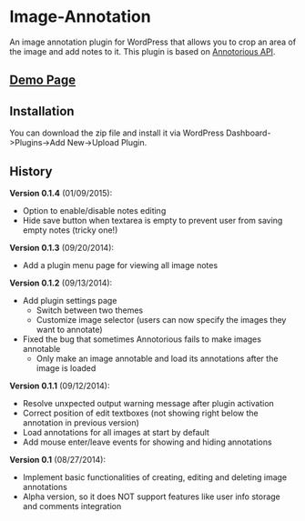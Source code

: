 # Image-Annotation

An image annotation plugin for WordPress that allows you to crop an area of the image and add notes to it.
This plugin is based on [Annotorious API](http://annotorious.github.io/api.html).

## [Demo Page](http://www.desmonding.com/image-annotation-plugin/)

## Installation

You can download the zip file and install it via WordPress Dashboard->Plugins->Add New->Upload Plugin.

## History

**Version 0.1.4** (01/09/2015):
- Option to enable/disable notes editing
- Hide save button when textarea is empty to prevent user from saving empty notes (tricky one!)

**Version 0.1.3** (09/20/2014):
- Add a plugin menu page for viewing all image notes

**Version 0.1.2** (09/13/2014):
- Add plugin settings page
	- Switch between two themes
	- Customize image selector (users can now specify the images they want to annotate)
- Fixed the bug that sometimes Annotorious fails to make images annotable
	- Only make an image annotable and load its annotations after the image is loaded

**Version 0.1.1** (09/12/2014):
- Resolve unxpected output warning message after plugin activation
- Correct position of edit textboxes (not showing right below the annotation in previous version)
- Load annotations for all images at start by default
- Add mouse enter/leave events for showing and hiding annotations

**Version 0.1** (08/27/2014):
- Implement basic functionalities of creating, editing and deleting image annotations
- Alpha version, so it does NOT support features like user info storage and comments integration
